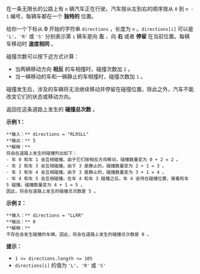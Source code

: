 在一条无限长的公路上有 `n` 辆汽车正在行驶。汽车按从左到右的顺序按从 `0` 到 `n - 1` 编号，每辆车都在一个 **独特的** 位置。

给你一个下标从 **0** 开始的字符串 `directions` ，长度为 `n` 。`directions[i]` 可以是 `'L'`、`'R'` 或
`'S'` 分别表示第 `i` 辆车是向 **左** 、向 **右** 或者 **停留** 在当前位置。每辆车移动时 **速度相同** 。

碰撞次数可以按下述方式计算：

  * 当两辆移动方向  **相反**  的车相撞时，碰撞次数加 `2` 。
  * 当一辆移动的车和一辆静止的车相撞时，碰撞次数加 `1` 。

碰撞发生后，涉及的车辆将无法继续移动并停留在碰撞位置。除此之外，汽车不能改变它们的状态或移动方向。

返回在这条道路上发生的 **碰撞总次数** 。



**示例 1：**

    
    
    **输入：** directions = "RLRSLL"
    **输出：** 5
    **解释：**
    将会在道路上发生的碰撞列出如下：
    - 车 0 和车 1 会互相碰撞。由于它们按相反方向移动，碰撞数量变为 0 + 2 = 2 。
    - 车 2 和车 3 会互相碰撞。由于 3 是静止的，碰撞数量变为 2 + 1 = 3 。
    - 车 3 和车 4 会互相碰撞。由于 3 是静止的，碰撞数量变为 3 + 1 = 4 。
    - 车 4 和车 5 会互相碰撞。在车 4 和车 3 碰撞之后，车 4 会待在碰撞位置，接着和车 5 碰撞。碰撞数量变为 4 + 1 = 5 。
    因此，将会在道路上发生的碰撞总次数是 5 。
    

**示例 2：**

    
    
    **输入：** directions = "LLRR"
    **输出：** 0
    **解释：**
    不存在会发生碰撞的车辆。因此，将会在道路上发生的碰撞总次数是 0 。



**提示：**

  * `1 <= directions.length <= 105`
  * `directions[i]` 的值为 `'L'`、`'R'` 或 `'S'`

